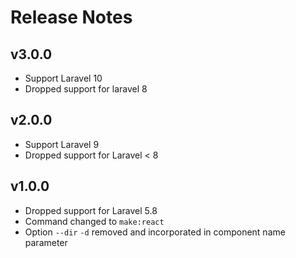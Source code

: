 # Release Notes

## v3.0.0
- Support Laravel 10
- Dropped support for laravel 8

## v2.0.0
- Support Laravel 9
- Dropped support for Laravel < 8

## v1.0.0
- Dropped support for Laravel 5.8
- Command changed to `make:react`
- Option `--dir` `-d` removed and incorporated in component name parameter
